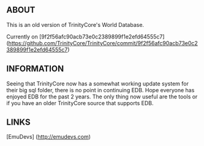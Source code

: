 ## ABOUT

This is an old version of TrinityCore's World Database.

Currently on [9f2f56afc90acb73e0c2389899f1e2efd64555c7] (https://github.com/TrinityCore/TrinityCore/commit/9f2f56afc90acb73e0c2389899f1e2efd64555c7)

## INFORMATION

Seeing that TrinityCore now has a somewhat working update system for their big sql folder, there is no point in continuing EDB. Hope everyone has enjoyed EDB for the past 2 years. The only thing now useful are the tools or if you have an older TrinityCore source that supports EDB.

## LINKS

[EmuDevs] (http://emudevs.com)
